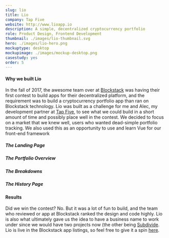 ```yaml
---
slug: lio
title: Lio
company: Tap Five
website: http://www.lioapp.io
description: A simple, decentralized cryptocurrency portfolio
role: Product Design, Frontend Development
thumbnail: ./images/lio-thumbnail.svg
hero: ./images/lio-hero.png
mockuptype: desktop
mockupimage: ./images/mockup-desktop.png
casestudy: yes
order: 5
---
```


#### Why we built Lio
In the fall of 2017, the awesome team over at [Blockstack](https://blockstack.org) was having their first contest to build apps for their decentralized platform, and the requirement was to build a cryptocurrency portfolio app than ran on Blockstack technology. Lio was built as a challenge for me and Alec, my development partner at [Tap Five](https://tapfive.io), to see what we could build in a short amount of time and possibly place well in the contest. We decided to focus on a market that we knew well, users who wanted dead-simple portfolio tracking. We also used this as an opportunity to use and learn Vue for our front-end framework

<!-- #### The Process
To work at a quick pace, basic designs were made in Sketch, shared and approved in Abstract, and then iterated upon in the code. For the development process, Alec focused on getting the app code structure solid -->

##### The Landing Page

##### The Portfolio Overview

##### The Breakdowns

##### The History Page

#### Results
Did we win the contest? No. But it was a lot of fun to build, and the team who reviewed or app at Blockstack ranked the design and code highly.
Lio is also what ultimately gave us the idea to have a business name to work under since we would have two projects now (the other being [Subdivide](/project/subdivide). Lio is live in the Blockstack app listings, so feel free to give it a spin [here](https://lioapp.io).

<!-- ![Alternative text](./images/lio-cover.png) -->
